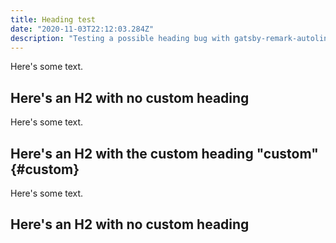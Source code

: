 ```yaml
---
title: Heading test
date: "2020-11-03T22:12:03.284Z"
description: "Testing a possible heading bug with gatsby-remark-autolink-headings"
---
```


Here's some text.

## Here's an H2 with no custom heading

Here's some text.

## Here's an H2 with the custom heading "custom" {#custom}

Here's some text.

## Here's an H2 with no custom heading
